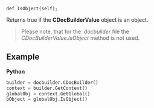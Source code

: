 `def IsObject(self);`

Returns true if the **CDocBuilderValue** object is an object.

> Please note, that for the *.docbuilder* file the *CDocBuilderValue.IsObject* method is not used.

## Example

**Python**

``` py
builder = docbuilder.CDocBuilder()
context = builder.GetContext()
globalObj = context.GetGlobal()
bObject = globalObj.IsObject()
```
